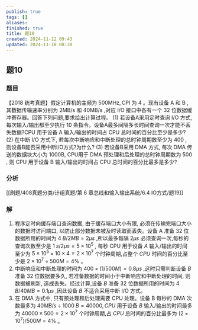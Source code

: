 ```yaml
---
publish: true
tags: []
aliases: 
finished: true
title: 题10
created: 2024-11-12 09:43
updated: 2024-11-18 08:38
---
```

## 题10
### 题目
【2018 统考真题】假定计算机的主频为 ${500}\mathrm{{MHz}},\mathrm{{CPI}}$ 为 4 。现有设备 $\mathrm{A}$ 和 $\mathrm{B}$ ,其数据传输速率分别为 $2\mathrm{{MB}}/\mathrm{s}$ 和 ${40}\mathrm{{MB}}/\mathrm{s}$ ,对应 $\mathrm{I}/\mathrm{O}$ 接口中各有一个 32 位数据缓冲寄存器。回答下列问题,要求给出计算过程。
(1) 若设备A采用定时查询 I/O 方式, 每次输入/输出都至少执行 10 条指令。设备A最多间隔多长时间查询一次才能不丢失数据?CPU 用于设备 A 输入/输出的时间占 CPU 总时间的百分比至少是多少?
(2) 在中断 I/O 方式下, 若每次中断响应和中断处理的总时钟周期数至少为 400 , 则设备B能否采用中断I/O方式?为什么?
(3) 若设备B采用 DMA 方式, 每次 DMA 传送的数据块大小为 1000B, CPU用于 DMA 预处理和后处理的总时钟周期数为 500 , 则 CPU 用于设备 B 输入/输出的时间占 CPU 总时间的百分比最多是多少?
### 分析
[[刷题/408真题分类/计组真题/第 6 章总线和输入输出系统/6.4 IO方式/题19]]
### 解
1. 程序定时向缓存端口查询数据, 由于缓存端口大小有限, 必须在传输完端口大小的数据时访问端口, 以防止部分数据未被及时读取而丢失。设备 A 准备 32 位数据所用的时间为 $4\;B/2{MB} = {2\mu }s$ ,所以最多每隔 ${2\mu }s$ 必须查询一次,每秒的查询次数至少是 $1\;s/{2\mu }s = 5 \times  {10}^{5}$ , 每秒 CPU 用于设备 $A$ 输入/输出的时间至少为 $5 \times  {10}^{5} \times  {10} \times  4 = 2 \times  {10}^{7}$ 个时钟周期,占整个 ${CPU}$ 时间的百分比至少是 $2 \times  {10}^{7} \div  {500}M = 4\%$ 。
2. 中断响应和中断处理的时间为 ${400} \times  \left( {1/{500}M}\right)  = {0.8\mu }s$ ,这时只需判断设备 $B$ 准备 32 位数据要多久, 若准备数据的时间小于中断响应和中断处理的时间, 则数据被刷新, 造成丢失。经过计算,设备 $B$ 准备 32 位数据所用的时间为 $4\;B/{40}{MB} = {0.1\mu }s$ ,因此设备 $B$ 不适合采用中断 I/O 方式。
3. 在 DMA 方式中, 只有预处理和后处理需要 CPU 处理。设备 B 每秒的 DMA 次数最多为 ${40}{MB}/s \div  {1000}\;B = {40000},{CPU}$ 用于设备 $B$ 输入/输出的时间最多为 ${40000} \times  {500} = 2 \times  {10}^{7}$ 个时钟周期,占 ${CPU}$ 总时间的百分比最多为 $\left( {2 \times  {10}^{7}}\right) /{500}M = 4\%$ 。
